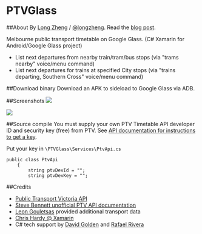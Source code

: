 # PTVGlass 

##About
By [Long Zheng](http://www.istartedsomething.com) / [@longzheng](https://twitter.com/longzheng). Read the [blog post](http://www.istartedsomething.com/20140329/making-a-google-glass-app-with-c-on-xamarin-ptvglass/).

Melbourne public transport timetable on Google Glass. (C# Xamarin for Android/Google Glass project)

- List next departures from nearby train/tram/bus stops (via "trams nearby" voice/menu command)
- List next departures for trains at specified City stops (via "trains departing, Southern Cross" voice/menu command)

##Download binary
Download an APK to sideload to Google Glass via ADB.

##Screenshots
![](http://longzheng.github.io/PTVGlass/ptvglass.png)

![](http://longzheng.github.io/PTVGlass/20140326_112346_933_x.png)

##Source compile
You must supply your own PTV Timetable API developer ID and security key (free) from PTV. See [API documentation for instructions to get a key](http://stevage.github.io/PTV-API-doc/#header4).

Put your key in `\PTVGlass\Services\PtvApi.cs`

    public class PtvApi
    	{
    		string ptvDevId = "";
    		string ptvDevKey = "";

##Credits
- [Public Transport Victoria API](https://www.data.vic.gov.au/raw_data/ptv-timetable-api/6056)
- [Steve Bennett unofficial PTV API documentation](http://stevage.github.io/PTV-API-doc/#header18)
- [Leon Gouletsas](http://leon.gouletsas.com/) provided additional transport data
- [Chris Hardy @ Xamarin](https://twitter.com/chrisntr)
- C# tech support by [David Golden](https://twitter.com/GoldenTao) and [Rafael Rivera](https://twitter.com/withinrafael)
